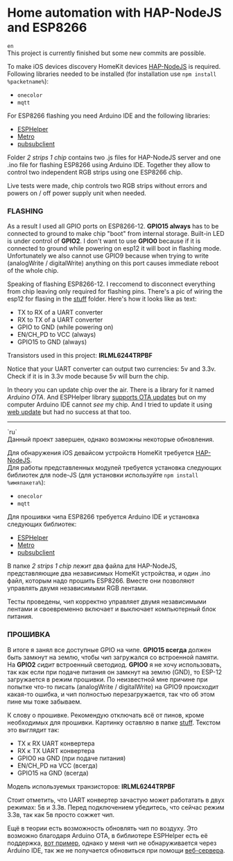 # Home automation with HAP-NodeJS and ESP8266

`en`<br>
This project is currently finished but some new commits are possible.

To make iOS devices discovery HomeKit devices [HAP-NodeJS](https://github.com/KhaosT/HAP-NodeJS) is required.<br>
Following libraries needed to be installed (for installation use `npm install %packetname%`):

* `onecolor`
* `mqtt`

For ESP8266 flashing you need Arduino IDE and the following libraries:

* [ESPHelper](https://github.com/ItKindaWorks/ESPHelper)
* [Metro](https://www.pjrc.com/teensy/td_libs_Metro.html)
* [pubsubclient](https://github.com/knolleary/pubsubclient)

Folder *2 strips 1 chip* contains two .js files for HAP-NodeJS server and one .ino file for flashing ESP8266 using Arduino IDE. Together they allow to control two independent RGB strips using one ESP8266 chip.

Live tests were made, chip controls two RGB strips without errors and powers on / off power supply unit when needed.

### FLASHING
As a result I used all GPIO ports on ESP8266-12. **GPIO15 always** has to be connected to ground to make chip "boot" from internal storage. Built-in LED is under control of **GPIO2**. I don't want to use **GPIO0** because if it is connected to ground while powering on esp12 it will boot in flashing mode. Unfortunately we also cannot use GPIO9 because when trying to write (analogWrite / digitalWrite) anything on this port causes immediate reboot of the whole chip.

Speaking of flashing ESP8266-12. I reccomend to disconnect everything from chip leaving only required for flashing pins. There's a pic of wiring the esp12 for flasing in the [stuff](https://github.com/surik00/ESP8266/tree/master/stuff) folder. Here's how it looks like as text:

* TX to RX of a UART converter
* RX to TX of a UART converter
* GPIO to GND (while powering on)
* EN/CH_PD to VCC (always)
* GPIO15 to GND (always)

Transistors used in this project: **IRLML6244TRPBF**

Notice that your UART converter can output two currencies: 5v and 3.3v. Check if it is in 3.3v mode because 5v will burn the chip.

In theory you can update chip over the air. There is a library for it named *Arduino OTA*. And ESPHelper library [supports OTA updates](https://github.com/ItKindaWorks/ESPHelper/blob/master/examples/OTA/OTA.ino) but on my computer Arduino IDE cannot *see* my chip. And I tried to update it using [web update](http://esp8266.github.io/Arduino/versions/2.0.0/doc/ota_updates/ota_updates.html#web-browser) but had no success at that too.

<hr>
`ru`<br>
Данный проект завершен, однако возможны некоторые обновления.

Для обнаружения iOS девайсом устройств HomeKit требуется [HAP-NodeJS](https://github.com/KhaosT/HAP-NodeJS).<br>
Для работы представленных модулей требуется установка следующих библиотек для node-JS (для установки используйте `npm install %имяпакета%`):

* `onecolor`
* `mqtt`


Для прошивки чипа ESP8266 требуется Arduino IDE и установка следующих библиотек:

* [ESPHelper](https://github.com/ItKindaWorks/ESPHelper)
* [Metro](https://www.pjrc.com/teensy/td_libs_Metro.html)
* [pubsubclient](https://github.com/knolleary/pubsubclient)

В папке *2 strips 1 chip* лежит два файла для HAP-NodeJS, представляющие два независимых HomeKit устройства, и один .ino файл, которым надо прошить ESP8266. Вместе они позволяют управлять двумя независимыми RGB лентами.

Тесты проведены, чип корректно управляет двумя независимыми лентами и своевременно включает и выключает компьютерный блок питания.

### ПРОШИВКА
В итоге я занял все доступные GPIO на чипе. **GPIO15 всегда** должен быть замкнут на землю, чтобы чип загружался со встроенной памяти. На **GPIO2** *сидит* встроенный светодиод. **GPIO0** я не хочу использовать, так как если при подаче питания он замкнут на землю (GND), то ESP-12 загружается в режим прошивки. По неизвестной мне причине при попытке что-то писать (analogWrite / digitalWrite) на GPIO9 происходит какая-то ошибка, и чип полностью перезагружается, так что об этом пине мы тоже забываем.

К слову о прошивке. Рекомендую отключать всё от пинов, кроме необходимых для прошивки. Картинку оставляю в папке [stuff](https://github.com/surik00/ESP8266/tree/master/stuff). Текстом это выглядит так:

* TX к RX UART конвертера
* RX к TX UART конвертера
* GPIO0 на GND (при подаче питания)
* EN/CH_PD на VCC (всегда)
* GPIO15 на GND (всегда)

Модель используемых транзисторов: **IRLML6244TRPBF**

Стоит отметить, что UART конвертер зачастую может работатать в двух режимах: 5в и 3.3в. Перед подключением убедитесь, что сейчас режим 3.3в, так как 5в просто сожжет чип.

Ещё в теории есть возможность обновлять чип по воздуху. Это возможно благодаря Arduino OTA, в библиотере ESPHelper есть её поддержка, [вот пример](https://github.com/ItKindaWorks/ESPHelper/blob/master/examples/OTA/OTA.ino), однако у меня чип не обнаруживается через Arduino IDE, так же не получается обновиться при помощи [веб-сервера](http://esp8266.github.io/Arduino/versions/2.0.0/doc/ota_updates/ota_updates.html#web-browser).